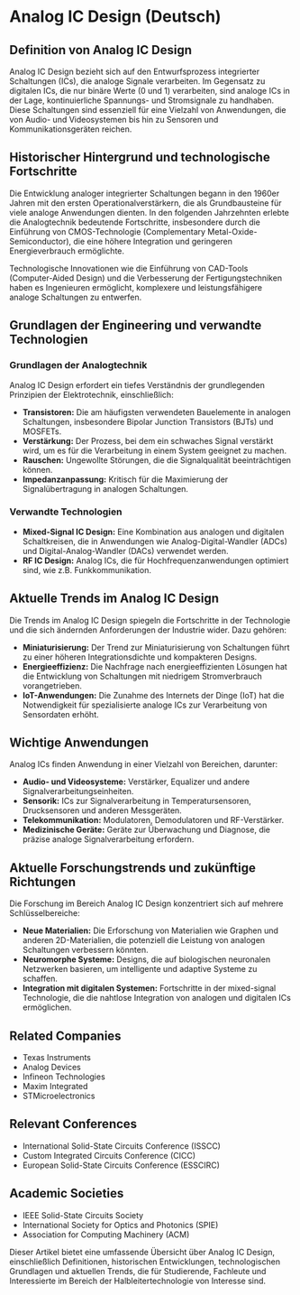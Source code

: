 # Analog IC Design (Deutsch)

## Definition von Analog IC Design

Analog IC Design bezieht sich auf den Entwurfsprozess integrierter Schaltungen (ICs), die analoge Signale verarbeiten. Im Gegensatz zu digitalen ICs, die nur binäre Werte (0 und 1) verarbeiten, sind analoge ICs in der Lage, kontinuierliche Spannungs- und Stromsignale zu handhaben. Diese Schaltungen sind essenziell für eine Vielzahl von Anwendungen, die von Audio- und Videosystemen bis hin zu Sensoren und Kommunikationsgeräten reichen.

## Historischer Hintergrund und technologische Fortschritte

Die Entwicklung analoger integrierter Schaltungen begann in den 1960er Jahren mit den ersten Operationalverstärkern, die als Grundbausteine für viele analoge Anwendungen dienten. In den folgenden Jahrzehnten erlebte die Analogtechnik bedeutende Fortschritte, insbesondere durch die Einführung von CMOS-Technologie (Complementary Metal-Oxide-Semiconductor), die eine höhere Integration und geringeren Energieverbrauch ermöglichte. 

Technologische Innovationen wie die Einführung von CAD-Tools (Computer-Aided Design) und die Verbesserung der Fertigungstechniken haben es Ingenieuren ermöglicht, komplexere und leistungsfähigere analoge Schaltungen zu entwerfen.

## Grundlagen der Engineering und verwandte Technologien

### Grundlagen der Analogtechnik

Analog IC Design erfordert ein tiefes Verständnis der grundlegenden Prinzipien der Elektrotechnik, einschließlich:

- **Transistoren:** Die am häufigsten verwendeten Bauelemente in analogen Schaltungen, insbesondere Bipolar Junction Transistors (BJTs) und MOSFETs.
- **Verstärkung:** Der Prozess, bei dem ein schwaches Signal verstärkt wird, um es für die Verarbeitung in einem System geeignet zu machen.
- **Rauschen:** Ungewollte Störungen, die die Signalqualität beeinträchtigen können.
- **Impedanzanpassung:** Kritisch für die Maximierung der Signalübertragung in analogen Schaltungen.

### Verwandte Technologien

- **Mixed-Signal IC Design:** Eine Kombination aus analogen und digitalen Schaltkreisen, die in Anwendungen wie Analog-Digital-Wandler (ADCs) und Digital-Analog-Wandler (DACs) verwendet werden.
- **RF IC Design:** Analog ICs, die für Hochfrequenzanwendungen optimiert sind, wie z.B. Funkkommunikation.
  
## Aktuelle Trends im Analog IC Design

Die Trends im Analog IC Design spiegeln die Fortschritte in der Technologie und die sich ändernden Anforderungen der Industrie wider. Dazu gehören:

- **Miniaturisierung:** Der Trend zur Miniaturisierung von Schaltungen führt zu einer höheren Integrationsdichte und kompakteren Designs.
- **Energieeffizienz:** Die Nachfrage nach energieeffizienten Lösungen hat die Entwicklung von Schaltungen mit niedrigem Stromverbrauch vorangetrieben.
- **IoT-Anwendungen:** Die Zunahme des Internets der Dinge (IoT) hat die Notwendigkeit für spezialisierte analoge ICs zur Verarbeitung von Sensordaten erhöht.

## Wichtige Anwendungen

Analog ICs finden Anwendung in einer Vielzahl von Bereichen, darunter:

- **Audio- und Videosysteme:** Verstärker, Equalizer und andere Signalverarbeitungseinheiten.
- **Sensorik:** ICs zur Signalverarbeitung in Temperatursensoren, Drucksensoren und anderen Messgeräten.
- **Telekommunikation:** Modulatoren, Demodulatoren und RF-Verstärker.
- **Medizinische Geräte:** Geräte zur Überwachung und Diagnose, die präzise analoge Signalverarbeitung erfordern.

## Aktuelle Forschungstrends und zukünftige Richtungen

Die Forschung im Bereich Analog IC Design konzentriert sich auf mehrere Schlüsselbereiche:

- **Neue Materialien:** Die Erforschung von Materialien wie Graphen und anderen 2D-Materialien, die potenziell die Leistung von analogen Schaltungen verbessern könnten.
- **Neuromorphe Systeme:** Designs, die auf biologischen neuronalen Netzwerken basieren, um intelligente und adaptive Systeme zu schaffen.
- **Integration mit digitalen Systemen:** Fortschritte in der mixed-signal Technologie, die die nahtlose Integration von analogen und digitalen ICs ermöglichen.

## Related Companies

- Texas Instruments
- Analog Devices
- Infineon Technologies
- Maxim Integrated
- STMicroelectronics

## Relevant Conferences

- International Solid-State Circuits Conference (ISSCC)
- Custom Integrated Circuits Conference (CICC)
- European Solid-State Circuits Conference (ESSCIRC)

## Academic Societies

- IEEE Solid-State Circuits Society
- International Society for Optics and Photonics (SPIE)
- Association for Computing Machinery (ACM) 

Dieser Artikel bietet eine umfassende Übersicht über Analog IC Design, einschließlich Definitionen, historischen Entwicklungen, technologischen Grundlagen und aktuellen Trends, die für Studierende, Fachleute und Interessierte im Bereich der Halbleitertechnologie von Interesse sind.